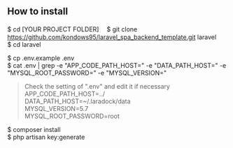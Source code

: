## How to install  
$ cd [YOUR PROJECT FOLDER]　
$ git clone  
https://github.com/kondows95/laravel_spa_backend_template.git laravel  
$ cd laravel  

$ cp .env.example .env  
$ cat .env | grep -e "APP_CODE_PATH_HOST=" -e 
"DATA_PATH_HOST=" -e "MYSQL_ROOT_PASSWORD=" -e "MYSQL_VERSION="  
>Check the setting of ".env" and edit it if necessary
APP_CODE_PATH_HOST=../  
DATA_PATH_HOST=~/.laradock/data  
MYSQL_VERSION=5.7  
MYSQL_ROOT_PASSWORD=root  

$ composer install  
$ php artisan key:generate  